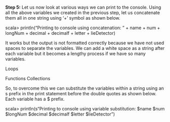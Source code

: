 **Step 5:** Let us now look at various ways we can print to the console. Using all the above variables we created in the previous step, let us concatenate them all in one string using ‘+’ symbol as shown below.

scala> println(“Printing to console using concatenation: ” + name + num + longNum + decimal + decimalf + letter + lieDetector)

 

It works but the output is not formatted correctly because we have not used spaces to separate the variables. We can add a white space as a string after each variable but it becomes a lengthy process if we have so many variables.

 
Loops

Functions
Collections

So, to overcome this we can substitute the variables within a string using an s prefix in the print statement before the double quotes as shown below. Each variable has a $ prefix.

scala> println(s“Printing to console using variable substitution: $name $num $longNum $decimal $decimalf $letter $lieDetector”)
